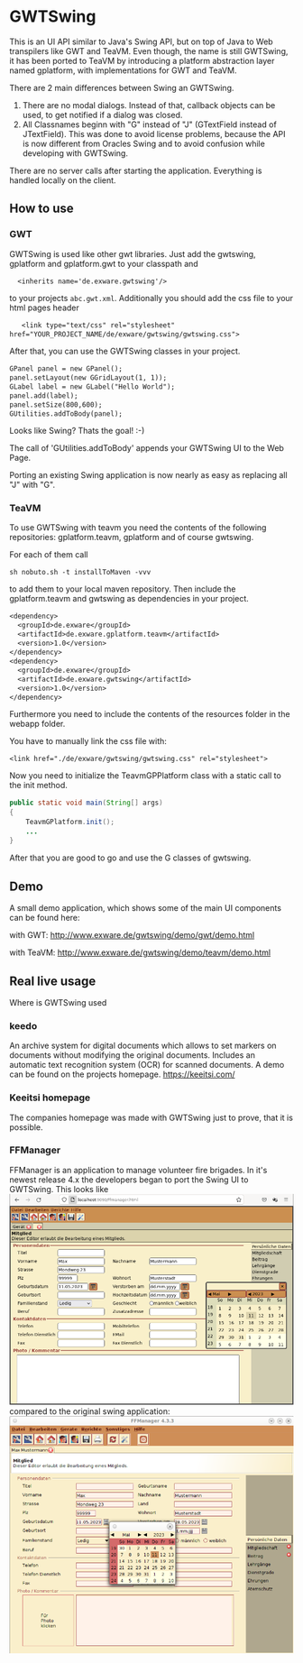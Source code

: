 # GWTSwing
This is an UI API similar to Java's Swing API, but on top of Java to Web transpilers like GWT and TeaVM. 
Even though, the name is still GWTSwing, it has been ported to TeaVM by introducing a platform abstraction layer named
gplatform, with implementations for GWT and TeaVM.

There are 2 main differences between Swing an GWTSwing.
1. There are no modal dialogs. Instead of that, callback objects can be used, to get notified if a dialog was closed.
2. All Classnames beginn with "G" instead of "J" (GTextField instead of JTextField). This was done to avoid license problems, because the API is now different from Oracles Swing and to avoid confusion while developing with GWTSwing.

There are no server calls after starting the application. Everything is handled locally on the client.

## How to use
### GWT
GWTSwing is used like other gwt libraries. Just add the gwtswing, gplatform and gplatform.gwt to your classpath and

```
  <inherits name='de.exware.gwtswing'/>
```
to your projects ```abc.gwt.xml```.
Additionally you should add the css file to your html pages header
```
   <link type="text/css" rel="stylesheet" href="YOUR_PROJECT_NAME/de/exware/gwtswing/gwtswing.css">
```

After that, you can use the GWTSwing classes in your project.

```
GPanel panel = new GPanel();
panel.setLayout(new GGridLayout(1, 1));
GLabel label = new GLabel("Hello World");
panel.add(label);
panel.setSize(800,600);
GUtilities.addToBody(panel);
```
Looks like Swing? Thats the goal! :-) 

The call of 'GUtilities.addToBody' appends your GWTSwing UI to the Web Page.

Porting an existing Swing application is now nearly as easy as replacing all "J" with "G".

### TeaVM
To use GWTSwing with teavm you need the contents of the following
repositories: gplatform.teavm, gplatform and of course gwtswing.

For each of them call 

```
sh nobuto.sh -t installToMaven -vvv
```
to add them to your local maven repository.
Then include the gplatform.teavm and gwtswing as dependencies in your project. 

```
<dependency>
  <groupId>de.exware</groupId>
  <artifactId>de.exware.gplatform.teavm</artifactId>
  <version>1.0</version>
</dependency>
<dependency>
  <groupId>de.exware</groupId>
  <artifactId>de.exware.gwtswing</artifactId>
  <version>1.0</version>
</dependency>
```

Furthermore you need to include the contents of the resources folder in the webapp folder. 

You have to manually link the css file with: 

```
<link href="./de/exware/gwtswing/gwtswing.css" rel="stylesheet">
```
Now you need to initialize the TeavmGPPlatform class with a static call to the init method.

```java
public static void main(String[] args) 
{
    TeavmGPlatform.init();
    ...
}
```

After that you are good to go and use the G classes of gwtswing.

## Demo
A small demo application, which shows some of the main UI components can be found here:

with GWT:   http://www.exware.de/gwtswing/demo/gwt/demo.html

with TeaVM: http://www.exware.de/gwtswing/demo/teavm/demo.html

## Real live usage
Where is GWTSwing used

### keedo
An archive system for digital documents which allows to set markers on documents without modifying the original documents. Includes an automatic text recognition system (OCR) for scanned documents. A demo can be found on the projects homepage. https://keeitsi.com/

### Keeitsi homepage
The companies homepage was made with GWTSwing just to prove, that it is possible.

### FFManager
FFManager is an application to manage volunteer fire brigades. In it's newest release 4.x the developers began to port the Swing UI to GWTSwing.
This looks like 
<br>
<img src="media/ffm_gwtswing.png" width="800px"/>
<br>compared to the original swing application:
<br>
<img src="media/ffm_swing.png" width="800px"/>
